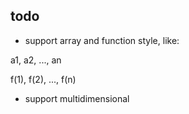 ## todo

- support array and function style, like:

a1, a2, ..., an

f(1), f(2), ..., f(n)

- support multidimensional
